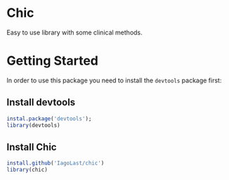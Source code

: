 # Chic

Easy to use library with some clinical methods.

# Getting Started

In order to use this package you need to install the  `devtools` package first:


## Install devtools

```r
instal.package('devtools');
library(devtools)
```

## Install Chic

```r
install.github('IagoLast/chic')
library(chic)
```


